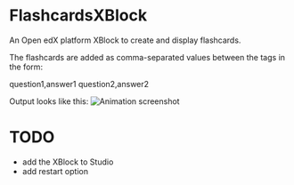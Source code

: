 # FlashcardsXBlock
An Open edX platform XBlock to create and display flashcards.

The flashcards are added as comma-separated values between the <flashcards> tags in the form:

question1,answer1
question2,answer2

Output looks like this:
![Animation screenshot](animation_xblock.png)

# TODO
- add the XBlock to Studio
- add restart option